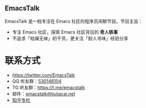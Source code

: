 ## EmacsTalk

EmacsTalk 是一档专注在 Emacs 社区的程序员闲聊节目。节目主旨：

-   专注 Emacs 社区，探索 Emacs 社区背后的 **奇人轶事**
-   不追求「枯燥无味」的干货，更关注「耐人寻味」经验分享

# 联系方式

-   <https://twitter.com/EmacsTalk>
-   QQ 听友群：[530146104](https://jq.qq.com/?_wv=1027&k=9tAXJ8gG)
-   TG 听友群：<https://t.me/emacstalk>
-   邮件：[emacstalk@liujiacai.net](mailto:emacstalk@liujiacai.net)
-   [知乎专栏](https://www.zhihu.com/column/c_1392481558700384256)
